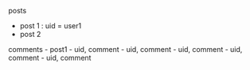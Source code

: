 posts
 - post 1 : uid = user1
 - post 2 

comments
	- post1
		- uid, comment
		- uid, comment
		- uid, comment
		- uid, comment
		- uid, comment